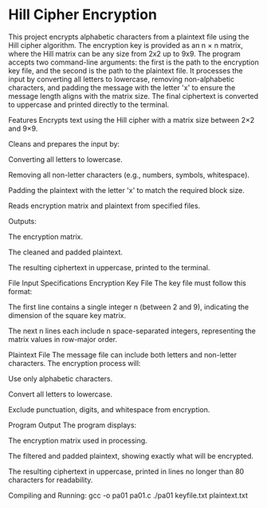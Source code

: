 # Hill Cipher Encryption

This project encrypts alphabetic characters from a plaintext file using the Hill cipher algorithm. The encryption key is provided as an n × n matrix, where the Hill matrix can be any size from 2x2 up to 9x9. The program accepts two command-line arguments: the first is the path to the encryption key file, and the second is the path to the plaintext file. It processes the input by converting all letters to lowercase, removing non-alphabetic characters, and padding the message with the letter 'x' to ensure the message length aligns with the matrix size. The final ciphertext is converted to uppercase and printed directly to the terminal.

Features
Encrypts text using the Hill cipher with a matrix size between 2×2 and 9×9.

Cleans and prepares the input by:

Converting all letters to lowercase.

Removing all non-letter characters (e.g., numbers, symbols, whitespace).

Padding the plaintext with the letter 'x' to match the required block size.

Reads encryption matrix and plaintext from specified files.

Outputs:

The encryption matrix.

The cleaned and padded plaintext.

The resulting ciphertext in uppercase, printed to the terminal.

File Input Specifications
Encryption Key File
The key file must follow this format:

The first line contains a single integer n (between 2 and 9), indicating the dimension of the square key matrix.

The next n lines each include n space-separated integers, representing the matrix values in row-major order.

Plaintext File
The message file can include both letters and non-letter characters. The encryption process will:

Use only alphabetic characters.

Convert all letters to lowercase.

Exclude punctuation, digits, and whitespace from encryption.

Program Output
The program displays:

The encryption matrix used in processing.

The filtered and padded plaintext, showing exactly what will be encrypted.

The resulting ciphertext in uppercase, printed in lines no longer than 80 characters for readability.

Compiling and Running:
gcc -o pa01 pa01.c
./pa01 keyfile.txt plaintext.txt
